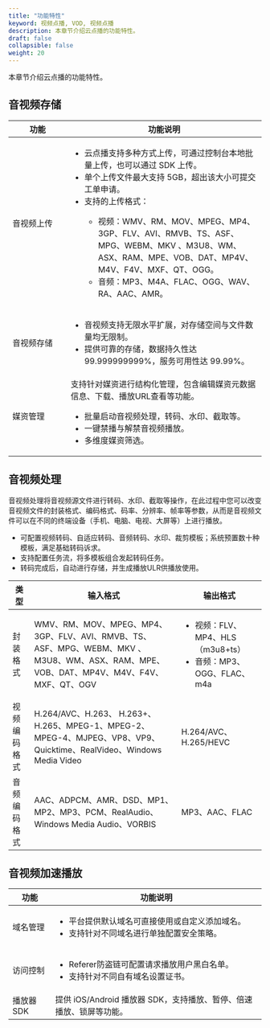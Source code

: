 ```yaml
---
title: "功能特性"
keyword: 视频点播, VOD, 视频点播
description: 本章节介绍云点播的功能特性。
draft: false
collapsible: false
weight: 20
---
```


本章节介绍云点播的功能特性。

## 音视频存储

| <span style="display:inline-block;width:100px">功能</span> | 功能说明                                                     |
| ---------------------------------------------------------- | ------------------------------------------------------------ |
| 音视频上传                                                 | <ul><li>云点播支持多种方式上传，可通过控制台本地批量上传，也可以通过 SDK 上传。</li><li>单个上传文件最大支持 5GB，超出该大小可提交工单申请。</li><li>支持的上传格式：</li><ul><li>视频：WMV、RM、MOV、MPEG、MP4、3GP、FLV、AVI、RMVB、TS、ASF、MPG、WEBM、MKV 、M3U8、WM、ASX、RAM、MPE、VOB、DAT、MP4V、M4V、F4V、MXF、QT、OGG。<li>音频：MP3、M4A、FLAC、OGG、WAV、RA、AAC、AMR。</li></ul></ul> |
| 音视频存储                                                 | <ul><li>音视频支持无限水平扩展，对存储空间与文件数量均无限制。</li><li>提供可靠的存储，数据持久性达 99.999999999%，服务可用性达 99.99%。</li></ul> |
| 媒资管理                                                   | 支持针对媒资进行结构化管理，包含编辑媒资元数据信息、下载、播放URL查看等功能。<ul><li>批量启动音视频处理，转码、水印、截取等。</li><li>一键禁播与解禁音视频播放。</li><li>多维度媒资筛选。</li></ul> |

## 音视频处理

音视频处理将音视频源文件进行转码、水印、截取等操作，在此过程中您可以改变音视频文件的封装格式、编码格式、码率、分辨率、帧率等参数，从而是音视频文件可以在不同的终端设备（手机、电脑、电视、大屏等）上进行播放。

- 可配置视频转码、自适应转码、音频转码、水印、裁剪模板；系统预置数十种模板，满足基础转码诉求。
- 支持配置任务流，将多模板组合发起转码任务。
- 转码完成后，自动进行存储，并生成播放ULR供播放使用。

| 类型         | 输入格式                                                     | 输出格式                                                     |
| ------------ | ------------------------------------------------------------ | ------------------------------------------------------------ |
| 封装格式     | WMV、RM、MOV、MPEG、MP4、3GP、FLV、AVI、RMVB、TS、ASF、MPG、WEBM、MKV 、M3U8、WM、ASX、RAM、MPE、VOB、DAT、MP4V、M4V、F4V、MXF、QT、OGV | <ul><li>视频：FLV、MP4、HLS（m3u8+ts）</li><li>音频：MP3、OGG、FLAC、m4a</li></ul> |
| 视频编码格式 | <!--AV1、AVS2、-->H.264/AVC、H.263、 H.263+、H.265、MPEG-1、MPEG-2、MPEG-4、MJPEG、VP8、VP9、Quicktime、RealVideo、Windows Media Video | H.264/AVC、 H.265/HEVC                                       |
| 音频编码格式 | AAC、ADPCM、AMR、DSD、MP1、MP2、MP3、PCM、RealAudio、Windows Media Audio、VORBIS | MP3、AAC、FLAC                                               |

## 音视频加速播放

| 功能       | 功能说明                                                     |
| ---------- | ------------------------------------------------------------ |
| 域名管理   | <ul><li>平台提供默认域名可直接使用或自定义添加域名。</li><li>支持针对不同域名进行单独配置安全策略。</li></ul> |
| 访问控制   | <ul><li>Referer防盗链可配置请求播放用户黑白名单。</li><li>支持针对不同自有域名设置证书。</li></ul> |
| 播放器 SDK | 提供 iOS/Android 播放器 SDK，支持播放、暂停、倍速播放、锁屏等功能。 |


